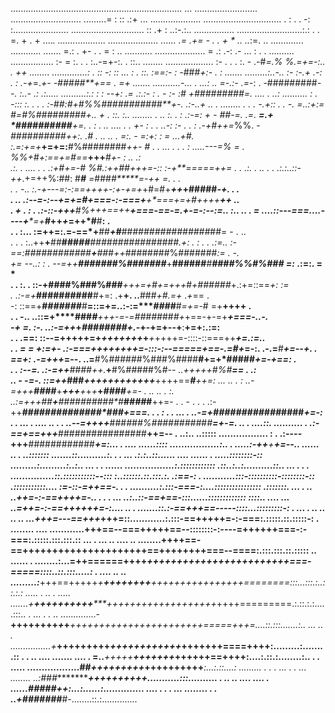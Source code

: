 ....................................................................   ... .........................
............................ .........= :                           ::  .:+ ... ....................
............................... .                :        .            .  -: :......................
.............................                   ::       .+             :  ..:-.:.. ................
..........................:.:     .      .      =.        +     .    +    ....*. ...................
.................... ...... .=                .+= - .  .       + *       .. ..*:=. ..  .............
............ .......  =.:      .             +-    .     .                    = : ..     ...........
....................  =          .:      .-:            .-       ...       :  . .         ..........
.................  :-     =              :.   .   .      :..-=+-:. . ::..                   ........
...................      :-      .        . . :.     -    .-#*=.% %.=+=-:..    .  ++        ........
..............:        . ::   -:       :: ... :   .   ::.  :==:- : -*###*+:-    .   :        .......
.........:..-..             :- :-.+  .-: .  :            .-+*=.*+- -#####**+==   . =+        .......
...........-...            . ...:   .. =-.:-              .=*-: . -#########*--.  :..-  .:   .:.....
..........:.:        :      :  --+: .=  .:.:-     : .    - :- :# +#########****=.    ....     .  ..:
..........            : .      -:::   :.   .     .   . :-##*:#+#%%###########**+-.    .:-..+   ..  .
........    .         . .     -.+:: . .  -.            =..:+*:= #=#%#########***+..  +  .  ::.  :.. 
........   .   ..  :. .    :   .:-=:  +     -      ##-=. .=. **=.+ *##########**+=.  .   :    .   ..
.... .     .  +- : .       . ..-: :-     .  . :   .-*+#++=*%%.   -*##########***++:.     .#        .
.. ..         . =:.  -        =:+:    : = ...+#. :.*=:+=+***+=+=:**#%########***++-        # .    . 
...    .        .         .    :    .....---=%* = *. %%+#+:==+=*#*==***+++**#****+-       : .. .:   
.:.                  .       ....  .   .   .:+#+=-# %#.:++##*+++=-:: :-+**=====*++=  .  .      .*:. 
 .                          ..  . . .:.:..::-++*.+=++%:##: #***#** =*###*#*****=-++       =. . .    
 .  .                     -..  :.-+---=:-:==++++-:+-+=+*+#=#+***++*+#####********-+.     . .        
     .                    ..  .:--=-:--+=*+=#+===-:-===***+***+*===+=+#**++++****++    ..           
  . + .                   : . .:-::-+++***#%++*+==++*******+*===-==-=.+-=-:--:=****..      :..   .. 
.  =                      ....::---===....----+****=*+********#***+**+*+*=++*#**#**:   .            
.         .             :... :=++=:.=-==*+**##******+*#*******###########*#####*##= -   .       ..  
. .        .              :..++****+****##**###*********##******################**.+:   .      :   .
  .     .:=..             :-==:***#*###########****+****##*#*++*########%#######*:= . -.            
+=      --..:    :    .   --=++**#######%#######***+**######***#****####%%#%### =:* .:=:.  = *      
        .   .   :.     .  ::-+****####%###%###***+++=+**#***+=++*+*#*+######*+.:+=::==*+: :=        
                     .    .:-=+***##########**#+=:    .+**+.   ..**###*+***#.=*+* .*+*== .          
      -:                   ::==+**#*######***#**=::=+=..:-:=****###*#**#*=+=-*# =+**++++   .        
      .         .     -.. ..::=+****###*****#******++*+-=-=*#####*##*#+*+==-+-=+***+===-..-.        
    -+            =.  :-.  ..:-=++*****+************########****+***.*-+-+=+--+**:**+=+:.:=:        
    .         .       .==:  ::--=+++++=+******++++++*+*+***+*++++=-::::-::===++******+=.:=*..       
 .  .       =   =     +:=+- .:-===++++*++++=-:::-:--=====+==-.=#*+*=-:. .-.=**#******+=-**-+. .     
                      =*=+:  .-=+++*****=--.  ..=**#%######%###%####**#+=+*#####*****+=-+==: .      
                .    . :--=. .:-=++**####**++.***+**#%#####%#*-- ..+++++***#*%#******==       . .:  
       ..          -     -=-. ::=++***###*****++++++++++*+*+***++++==*******#******++=:      ...  ..
                  .  :        ..-=+++**####***+***+++**+*+*+***+*********#*##***#**+=-    . .. .. . 
                       :.      ..:=+++**##*****+***#*#####*####*#*****#*###***#**++=-    .    .    -
    .   .           .            .:-++***##***********###########***#*##**#****+===.      . . :    .
.    ...                .         ..-=+************#*#########*##*####********+=-:       .  .  ... .
....   ..     .            .       ..--=+++***+***###*###%#########*#*#****=+-=.      .. .   ....::.
..........                  .         .:-==+==+++***################**++=-- .        ..:..   ..:::::
.................  :                    . .:----+++**############***+=:... .         .... ......::::
.................:.. .                      .....:-++**+********+=--..   ......      .. .  ..:::::::
.......::..........:. .                         . ... .:.:..::......  .... ...... . .....::::::::-::
.........:.........:..:..                            ... . . ......  .................:.::::::::::::
.::..:..:..........::..            ...                   .  .   . ...............::.:::::::::::--:::
:..::::::.::.:::.:.               .:==-:                     . ...........:::-::::::::::-::::::::-::
.:::::::::::....              :=-::-=++==-.          .  .  ..........:.:::-===-:....::::::::::::::::
.:::::::.     ... .    ..   ..++=-:-==++++=-..       . . .  ... ..:..::-==+==-:::......:::::::::::::
::::..       ....     ...  ..=++=-:-==++++++=-:.... ..  . .......::.:-==+++==-----::::...:::::::::-:
.    ...    . .. .. .. .. ...+++=---==+++***+++=::............:.:::-==+++++=-:-===:.:::::.::.:::::-:
. ........  .... ............+++==--===+++****++==--::::::::-:----=++++++===-:-===:.:::::.:::.:::.::
... . ... .. .... .. ........++++==-==++++****+++++++++++++++++==++++++++===--====:.:::.:::.::.:::::
  ..    ...... . ........:...=**++======++++*****++++++++++++++++++++++++===-=====::::..::.:::.....:
   .     .... .. .. .........:***+++==+++++*+**++++++++**++++++++++++++++========:::...:::.:..::.:.:
.....   . ..  .  ..... .......+**++++++++++*****+++++++++++++++++++*++++=========.:.::.:.:.....:::..
  . ...  . . .. ..............-**++++++++*+*+***+++++++++++++++++++++++=====+++=....::.:::.......:..
      ... .. . ................+***+++++++++*******++++++++++++*+++++++====++++:.........:........::
 . . .. ....  ....... .... . =..******+*++++*********++++++*+*+**+++++==++++**:....:.::.:........:..
.     .  ..... ..................##******+*+*********++*+++++***++++++++++***:...:.::....: .........
. . .    ...  . . ... ........ ..:###**********************+****++++++++***+...........:::..........
  .       ..  .. .... .... . ......#####**************************++******:...:......:..............
.... .    .   .  ... ........ . . ..+#######***************************#-........::.:.............. 
